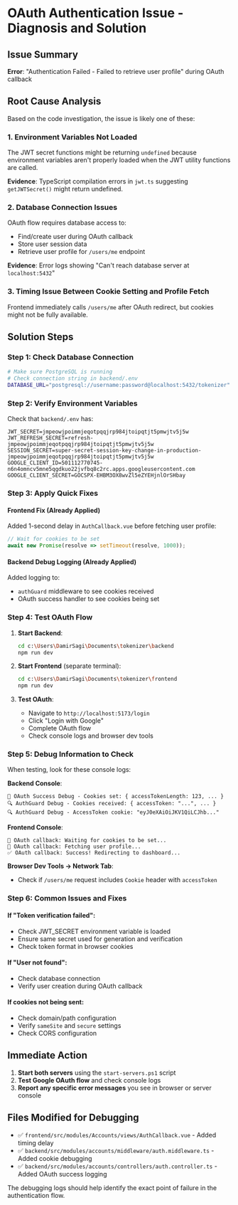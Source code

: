 # OAuth Authentication Issue - Diagnosis and Solution

## Issue Summary
**Error**: "Authentication Failed - Failed to retrieve user profile" during OAuth callback

## Root Cause Analysis

Based on the code investigation, the issue is likely one of these:

### 1. **Environment Variables Not Loaded**
The JWT secret functions might be returning `undefined` because environment variables aren't properly loaded when the JWT utility functions are called.

**Evidence**: TypeScript compilation errors in `jwt.ts` suggesting `getJWTSecret()` might return undefined.

### 2. **Database Connection Issues** 
OAuth flow requires database access to:
- Find/create user during OAuth callback
- Store user session data
- Retrieve user profile for `/users/me` endpoint

**Evidence**: Error logs showing "Can't reach database server at `localhost:5432`"

### 3. **Timing Issue Between Cookie Setting and Profile Fetch**
Frontend immediately calls `/users/me` after OAuth redirect, but cookies might not be fully available.

## Solution Steps

### Step 1: Check Database Connection
```bash
# Make sure PostgreSQL is running
# Check connection string in backend/.env
DATABASE_URL="postgresql://username:password@localhost:5432/tokenizer"
```

### Step 2: Verify Environment Variables
Check that `backend/.env` has:
```env
JWT_SECRET=jmpeowjpoimmjeqotpqqjrp984jtoipqtjt5pmwjtv5j5w
JWT_REFRESH_SECRET=refresh-jmpeowjpoimmjeqotpqqjrp984jtoipqtjt5pmwjtv5j5w
SESSION_SECRET=super-secret-session-key-change-in-production-jmpeowjpoimmjeqotpqqjrp984jtoipqtjt5pmwjtv5j5w
GOOGLE_CLIENT_ID=501112770745-n6n4omncv5mne5qgdkuo22jvfbq8c2rc.apps.googleusercontent.com
GOOGLE_CLIENT_SECRET=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
```

### Step 3: Apply Quick Fixes

#### Frontend Fix (Already Applied)
Added 1-second delay in `AuthCallback.vue` before fetching user profile:
```typescript
// Wait for cookies to be set
await new Promise(resolve => setTimeout(resolve, 1000));
```

#### Backend Debug Logging (Already Applied)
Added logging to:
- `authGuard` middleware to see cookies received
- OAuth success handler to see cookies being set

### Step 4: Test OAuth Flow

1. **Start Backend**:
   ```bash
   cd c:\Users\DamirSagi\Documents\tokenizer\backend
   npm run dev
   ```

2. **Start Frontend** (separate terminal):
   ```bash
   cd c:\Users\DamirSagi\Documents\tokenizer\frontend
   npm run dev
   ```

3. **Test OAuth**:
   - Navigate to `http://localhost:5173/login`
   - Click "Login with Google"
   - Complete OAuth flow
   - Check console logs and browser dev tools

### Step 5: Debug Information to Check

When testing, look for these console logs:

**Backend Console**:
```
🍪 OAuth Success Debug - Cookies set: { accessTokenLength: 123, ... }
🔍 AuthGuard Debug - Cookies received: { accessToken: "...", ... }
🔍 AuthGuard Debug - AccessToken cookie: "eyJ0eXAiOiJKV1QiLCJhb..."
```

**Frontend Console**:
```
🔄 OAuth callback: Waiting for cookies to be set...
🔄 OAuth callback: Fetching user profile...
✅ OAuth callback: Success! Redirecting to dashboard...
```

**Browser Dev Tools → Network Tab**:
- Check if `/users/me` request includes `Cookie` header with `accessToken`

### Step 6: Common Issues and Fixes

#### If "Token verification failed":
- Check JWT_SECRET environment variable is loaded
- Ensure same secret used for generation and verification
- Check token format in browser cookies

#### If "User not found":
- Check database connection
- Verify user creation during OAuth callback

#### If cookies not being sent:
- Check domain/path configuration
- Verify `sameSite` and `secure` settings
- Check CORS configuration

## Immediate Action
1. **Start both servers** using the `start-servers.ps1` script
2. **Test Google OAuth flow** and check console logs
3. **Report any specific error messages** you see in browser or server console

## Files Modified for Debugging
- ✅ `frontend/src/modules/Accounts/views/AuthCallback.vue` - Added timing delay
- ✅ `backend/src/modules/accounts/middleware/auth.middleware.ts` - Added cookie debugging
- ✅ `backend/src/modules/accounts/controllers/auth.controller.ts` - Added OAuth success logging

The debugging logs should help identify the exact point of failure in the authentication flow.
